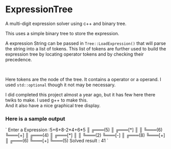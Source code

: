 # ExpressionTree
A multi-digit expression solver using c++ and binary tree.

This uses a simple binary tree to store the expression.<br>
<p> A expression String can be passed in <code>Tree::LoadExpression()</code> that will parse the string into a list of tokens. This list of tokens are further used to build the expression tree by locating operator tokens and by checking their precedence.</p>
<br>
<p> Here tokens are the node of the tree. It contains a operator or a operand. I used <code>std::optional</code> though it not may be necessary. </p>
<p> I did completed this project almost a year ago, but it has few here there twiks to make. I used g++ to make this.<br> And it also have a nice graphical tree display.</p>

<h3> Here is a sample output </h3>
`
Enter a Expression :5+6+8-2*4+6*5
║         ╔═══(5)
║    ╔═══[*]
║    ║    ╚═══(6)
╚═══[+]
     ║         ╔═══(4)
     ║    ╔═══[*]
     ║    ║    ╚═══(2)
     ╚═══[-]
          ║    ╔═══(8)
          ╚═══[+]
               ║    ╔═══(6)
               ╚═══[+]
                    ╚═══(5)
Solved result : 41
`
